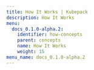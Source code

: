 ```yaml
---
title: How It Works | Kubepack
description: How It Works
menu:
  docs_0.1.0-alpha.2:
    identifier: how-concepts
    parent: concepts
    name: How It Works
    weight: 15
menu_name: docs_0.1.0-alpha.2
---
```

